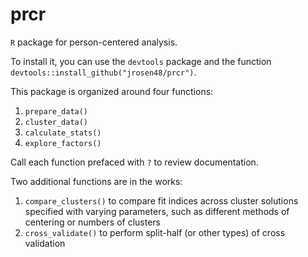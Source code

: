 # prcr
`R` package for person-centered analysis.

To install it, you can use the `devtools` package and the function `devtools::install_github("jrosen48/prcr")`.

This package is organized around four functions:

1. `prepare_data()`
2. `cluster_data()`
3. `calculate_stats()`
4. `explore_factors()`

Call each function prefaced with `?` to review documentation.

Two additional functions are in the works:

1. `compare_clusters()` to compare fit indices across cluster solutions specified with varying parameters, such as different methods of centering or numbers of clusters
2. `cross_validate()` to perform split-half (or other types) of cross validation
